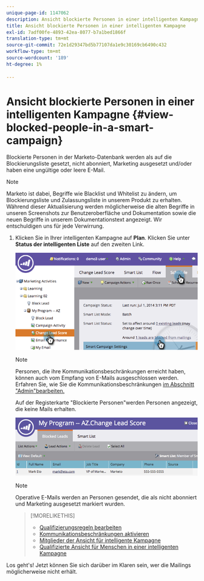 ```yaml
---
unique-page-id: 1147062
description: Ansicht blockierte Personen in einer intelligenten Kampagne - Marketo Docs - Produktdokumentation
title: Ansicht blockierte Personen in einer intelligenten Kampagne
exl-id: 7adf00fe-4893-42ea-8077-b7a1bed1866f
translation-type: tm+mt
source-git-commit: 72e1d29347bd5b77107da1e9c30169cb6490c432
workflow-type: tm+mt
source-wordcount: '189'
ht-degree: 1%

---
```


# Ansicht blockierte Personen in einer intelligenten Kampagne {#view-blocked-people-in-a-smart-campaign}

Blockierte Personen in der Marketo-Datenbank werden als auf die Blockierungsliste gesetzt, nicht abonniert, Marketing ausgesetzt und/oder haben eine ungültige oder leere E-Mail.

>[!NOTE]
>
>Marketo ist dabei, Begriffe wie Blacklist und Whitelist zu ändern, um Blockierungsliste und Zulassungsliste in unserem Produkt zu erhalten. Während dieser Aktualisierung werden möglicherweise die alten Begriffe in unseren Screenshots zur Benutzeroberfläche und Dokumentation sowie die neuen Begriffe in unserem Dokumentationstext angezeigt. Wir entschuldigen uns für jede Verwirrung.

1. Klicken Sie in Ihrer intelligenten Kampagne auf **Plan**. Klicken Sie unter **Status der intelligenten Liste** auf den zweiten Link.

   ![](assets/image2014-9-22-16-3a47-3a38.png)

   >[!NOTE]
   >
   >Personen, die ihre Kommunikationsbeschränkungen erreicht haben, können auch vom Empfang von E-Mails ausgeschlossen werden. Erfahren Sie, wie Sie die Kommunikationsbeschränkungen [im Abschnitt &quot;Admin&quot;bearbeiten.](/help/marketo/product-docs/administration/email-setup/enable-communication-limits.md)

   Auf der Registerkarte &quot;Blockierte Personen&quot;werden Personen angezeigt, die keine Mails erhalten.

   ![](assets/image2014-9-22-16-3a48-3a11.png)

   >[!NOTE]
   >
   >Operative E-Mails werden an Personen gesendet, die als nicht abonniert und Marketing ausgesetzt markiert wurden.

   >[!MORELIKETHIS]
   >
   >* [Qualifizierungsregeln bearbeiten](/help/marketo/product-docs/core-marketo-concepts/smart-campaigns/using-smart-campaigns/edit-qualification-rules-in-a-smart-campaign.md)
   >* [Kommunikationsbeschränkungen aktivieren](/help/marketo/product-docs/administration/email-setup/enable-communication-limits.md)
   >* [Mitglieder der Ansicht für intelligente Kampagne](/help/marketo/product-docs/core-marketo-concepts/smart-campaigns/smart-campaign-data/view-smart-campaign-members.md)
   >* [Qualifizierte Ansicht für Menschen in einer intelligenten Kampagne](/help/marketo/product-docs/core-marketo-concepts/smart-campaigns/smart-campaign-data/view-qualified-people-in-a-smart-campaign.md)


Los geht&#39;s! Jetzt können Sie sich darüber im Klaren sein, wer die Mailings möglicherweise nicht erhält.
